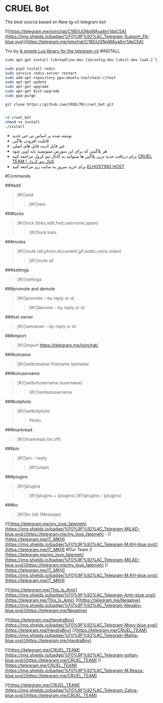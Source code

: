 # CRUEL Bot
The best source based on New tg-cli
telegram bot

 [![https://telegram.me/joinchat/C18EiUGNqWAxa6nr1dpC5A](https://img.shields.io/badge/%F0%9F%92%AC_Telegram-Support_FA-blue.svg)](https://telegram.me/joinchat/C18EiUGNqWAxa6nr1dpC5A)


Tnx by [A simple Lua library for the telegram-cli](https://github.com/rizaumami/tdcli.lua)
#INSTALL

```sh
sudo apt-get install libreadline-dev libconfig-dev libssl-dev lua5.2 liblua5.2-dev lua-socket lua-sec lua-expat libevent-dev make unzip git redis-server autoconf g++ libjansson-dev libpython-dev expat libexpat1-dev ppa-purge python3-pip python3-dev

sudo pip3 install redis
sudo service redis-server restart
sudo add-apt-repository ppa:ubuntu-toolchain-r/test
sudo apt-get update
sudo apt-get upgrade
sudo apt-get dist-upgrade
sudo ppa-purge

git clone https://github.com/CRUELTM/cruel_bot.git


cd cruel_bot
chmod +x install
./install

```

* نوشته شده بر اساس تی جی جدید
* قابلیت افزودن پلاگین
* غیر قابل ادیت فایل های اصلی
* هر پلاگینی که برای این سورس مینویسید باید اوپن شود
* برای دریافت جدید ترین پلاگین ها میتوانید به کانال تیم کرول مراجعه کنید
[CRUEL TEAM | کانال تیم کرول](https://telegram.me/cruel_team)
* برای خرید سرور به سایت زیر مراجعه کنید
[ELHOSTING.HOST](elhosting.host)


#Commands

###add
>[#!/]add
>>[#!/]rem


###locks
>[#!/]lock (links,edit,fwd,username,spam)
>>[#!/]lock links


###mutes
>[#!/]mute (all,photo,document,gif,audio,voice,video)
>>[#!/]mute all


###settings
>[#!/]settings


###promote and demote
>[#!/]promote  --by reply or id
>>[#!/]demote  --by reply or id


###set owner
>[#!/]setowner  --by reply or id


###import
>[#!/]import https://telegram.me/joinchat/


###botname
>[#!/]setbotname firstname lastname


###botusername
>[#!/]setbotusername (username)
>>[#!/]rembotusername


###botphoto
>[#!/]setbotphoto
>>Photo


###markread
>[#!/]markread (on,off)


###pin
>[#!/]pin --reply
>>[#!/]unpin


###plugins
>[#!/]plugins 
>>[#!/]plugins + (plugins)
>>[#!/]plugins - (plugins)


###bc
>[#!/]bc (id) (Message)



[![https://telegram.me/my_Iove_fatemeh](https://img.shields.io/badge/%F0%9F%92%AC_Telegram-MILAD-blue.svg)](https://telegram.me/my_Iove_fatemeh) - [![https://telegram.me/IT_MKH](https://img.shields.io/badge/%F0%9F%92%AC_Telegram-M.KH-blue.svg)](https://telegram.me/IT_MKH)
#Our Team
[![https://telegram.me/my_Iove_fatemeh](https://img.shields.io/badge/%F0%9F%92%AC_Telegram-MILAD-blue.svg)](https://telegram.me/my_Iove_fatemeh)  [![https://telegram.me/IT_MKH](https://img.shields.io/badge/%F0%9F%92%AC_Telegram-M.KH-blue.svg)](https://telegram.me/IT_MKH)


[![https://telegram.me/This_Is_Amir](https://img.shields.io/badge/%F0%9F%92%AC_Telegram-Amir-blue.svg)](https://telegram.me/This_Is_Amir) [![https://telegram.me/Negative](https://img.shields.io/badge/%F0%9F%92%AC_Telegram-Negativ-blue.svg)](https://telegram.me/Negative) 

[![https://telegram.me/HaydraBoy](https://img.shields.io/badge/%F0%9F%92%AC_Telegram-Mosy-blue.svg)](https://telegram.me/HaydraBoy) [![https://telegram.me/CRUEL_TEAM](https://img.shields.io/badge/%F0%9F%92%AC_Telegram-Mahla-blue.svg)](https://telegram.me/HaydraBoy)

[![https://telegram.me/CRUEL_TEAM](https://img.shields.io/badge/%F0%9F%92%AC_Telegram-soltan-blue.svg)](https://telegram.me/CRUEL_TEAM) [![https://telegram.me/CRUEL_TEAM](https://img.shields.io/badge/%F0%9F%92%AC_Telegram-M.Reaza-blue.svg)](https://telegram.me/CRUEL_TEAM)

[![https://telegram.me/CRUEL_TEAM](https://img.shields.io/badge/%F0%9F%92%AC_Telegram-Zahra-blue.svg)](https://telegram.me/CRUEL_TEAM)
